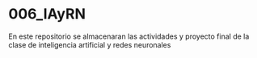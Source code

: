 # 006_IAyRN
En este repositorio se almacenaran las actividades y proyecto final de la clase de inteligencia  artificial y redes neuronales
